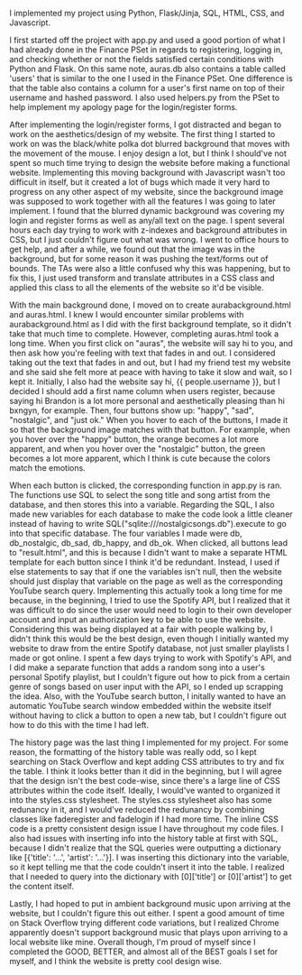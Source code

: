 I implemented my project using Python, Flask/Jinja, SQL, HTML, CSS, and Javascript.

I first started off the project with app.py and used a good portion of what I had already done in the Finance PSet in regards to registering, logging in, and checking whether or not the fields satisfied certain conditions with Python and Flask. On this same note, auras.db also contains a table called 'users' that is similar to the one I used in the Finance PSet. One difference is that the table also contains a column for a user's first name on top of their username and hashed password. I also used helpers.py from the PSet to help implement my apology page for the login/register forms.

After implementing the login/register forms, I got distracted and began to work on the aesthetics/design of my website. The first thing I started to work on was the black/white polka dot blurred background that moves with the movement of the mouse. I enjoy design a lot, but I think I should've not spent so much time trying to design the website before making a functional website. Implementing this moving background with Javascript wasn't too difficult in itself, but it created a lot of bugs which made it very hard to progress on any other aspect of my website, since the background image was supposed to work together with all the features I was going to later implement. I found that the blurred dynamic background was covering my login and register forms as well as any/all text on the page. I spent several hours each day trying to work with z-indexes and background attributes in CSS, but I just couldn't figure out what was wrong. I went to office hours to get help, and after a while, we found out that the image was in the background, but for some reason it was pushing the text/forms out of bounds. The TAs were also a little confused why this was happening, but to fix this, I just used transform and translate attributes in a CSS class and applied this class to all the elements of the website so it'd be visible.

With the main background done, I moved on to create aurabackground.html and auras.html. I knew I would encounter similar problems with aurabackground.html as I did with the first background template, so it didn't take that much time to complete. However, completing auras.html took a long time. When you first click on "auras", the website will say hi to you, and then ask how you're feeling with text that fades in and out. I considered taking out the text that fades in and out, but I had my friend test my website and she said she felt more at peace with having to take it slow and wait, so I kept it. Initially, I also had the website say hi, {{ people.username }}, but I decided I should add a first name column when users register, because saying hi Brandon is a lot more personal and aesthetically pleasing than hi bxngyn, for example. Then, four buttons show up: "happy", "sad", "nostalgic", and "just ok." When you hover to each of the buttons, I made it so that the background image matches with that button. For example, when you hover over the "happy" button, the orange becomes a lot more apparent, and when you hover over the "nostalgic" button, the green becomes a lot more apparent, which I think is cute because the colors match the emotions.

When each button is clicked, the corresponding function in app.py is ran. The functions use SQL to select the song title and song artist from the database, and then stores this into a variable. Regarding the SQL, I also made new variables for each database to make the code look a little cleaner instead of having to write SQL("sqlite:///nostalgicsongs.db").execute to go into that specific database. The four variables I made were db, db_nostalgic, db_sad, db_happy, and db_ok. When clicked, all buttons lead to "result.html", and this is because I didn't want to make a separate HTML template for each button since I think it'd be redundant. Instead, I used if else statements to say that if one the variables isn't null, then the website should just display that variable on the page as well as the corresponding YouTube search query. Implementing this actually took a long time for me because, in the beginning, I tried to use the Spotify API, but I realized that it was difficult to do since the user would need to login to their own developer account and input an authorization key to be able to use the website. Considering this was being displayed at a fair with people walking by, I didn't think this would be the best design, even though I initially wanted my website to draw from the entire Spotify database, not just smaller playlists I made or got online. I spent a few days trying to work with Spotify's API, and I did make a separate function that adds a random song into a user's personal Spotify playlist, but I couldn't figure out how to pick from a certain genre of songs based on user input with the API, so I ended up scrapping the idea. Also, with the YouTube search button, I initally wanted to have an automatic YouTube search window embedded within the website itself without having to click a button to open a new tab, but I couldn't figure out how to do this with the time I had left.

The history page was the last thing I implemented for my project. For some reason, the formatting of the history table was really odd, so I kept searching on Stack Overflow and kept adding CSS attributes to try and fix the table. I think it looks better than it did in the beginning, but I will agree that the design isn't the best code-wise, since there's a large line of CSS attributes within the code itself. Ideally, I would've wanted to organized it into the styles.css stylesheet. The styles.css stylesheet also has some redunancy in it, and I would've reduced the redunancy by combining classes like faderegister and fadelogin if I had more time. The inline CSS code is a pretty consistent design issue I have throughout my code files. I also had issues with inserting info into the history table at first with SQL, because I didn't realize that the SQL queries were outputting a dictionary like [{'title': '...', 'artist': '...'}]. I was inserting this dictionary into the variable, so it kept telling me that the code couldn't insert it into the table. I realized that I needed to query into the dictionary with [0]['title'] or [0]['artist'] to get the content itself.

Lastly, I had hoped to put in ambient background music upon arriving at the website, but I couldn't figure this out either. I spent a good amount of time on Stack Overflow trying different code variations, but I realized Chrome apparently doesn't support background music that plays upon arriving to a local website like mine. Overall though, I'm proud of myself since I completed the GOOD, BETTER, and almost all of the BEST goals I set for myself, and I think the website is pretty cool design wise.
